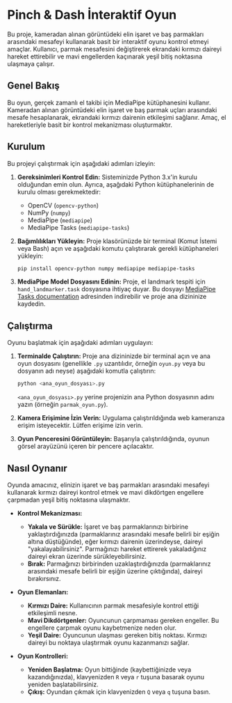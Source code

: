 # Pinch & Dash İnteraktif Oyun

Bu proje, kameradan alınan görüntüdeki elin işaret ve baş parmakları arasındaki mesafeyi kullanarak basit bir interaktif oyunu kontrol etmeyi amaçlar. Kullanıcı, parmak mesafesini değiştirerek ekrandaki kırmızı daireyi hareket ettirebilir ve mavi engellerden kaçınarak yeşil bitiş noktasına ulaşmaya çalışır.

## Genel Bakış

Bu oyun, gerçek zamanlı el takibi için MediaPipe kütüphanesini kullanır. Kameradan alınan görüntüdeki elin işaret ve baş parmak uçları arasındaki mesafe hesaplanarak, ekrandaki kırmızı dairenin etkileşimi sağlanır. Amaç, el hareketleriyle basit bir kontrol mekanizması oluşturmaktır.

## Kurulum

Bu projeyi çalıştırmak için aşağıdaki adımları izleyin:

1.  **Gereksinimleri Kontrol Edin:** Sisteminizde Python 3.x'in kurulu olduğundan emin olun. Ayrıca, aşağıdaki Python kütüphanelerinin de kurulu olması gerekmektedir:
    -   OpenCV (`opencv-python`)
    -   NumPy (`numpy`)
    -   MediaPipe (`mediapipe`)
    -   MediaPipe Tasks (`mediapipe-tasks`)

2.  **Bağımlılıkları Yükleyin:** Proje klasörünüzde bir terminal (Komut İstemi veya Bash) açın ve aşağıdaki komutu çalıştırarak gerekli kütüphaneleri yükleyin:

    ```bash
    pip install opencv-python numpy mediapipe mediapipe-tasks
    ```

3.  **MediaPipe Model Dosyasını Edinin:** Proje, el landmark tespiti için `hand_landmarker.task` dosyasına ihtiyaç duyar. Bu dosyayı [MediaPipe Tasks documentation](https://developers.google.com/mediapipe/solutions/vision/hand_landmarker#models) adresinden indirebilir ve proje ana dizininize kaydedin.

## Çalıştırma

Oyunu başlatmak için aşağıdaki adımları uygulayın:

1.  **Terminalde Çalıştırın:** Proje ana dizininizde bir terminal açın ve ana oyun dosyasını (genellikle `.py` uzantılıdır, örneğin `oyun.py` veya bu dosyanın adı neyse) aşağıdaki komutla çalıştırın:

    ```bash
    python <ana_oyun_dosyası>.py
    ```

    `<ana_oyun_dosyası>.py` yerine projenizin ana Python dosyasının adını yazın (örneğin `parmak_oyun.py`).

2.  **Kamera Erişimine İzin Verin:** Uygulama çalıştırıldığında web kameranıza erişim isteyecektir. Lütfen erişime izin verin.

3.  **Oyun Penceresini Görüntüleyin:** Başarıyla çalıştırıldığında, oyunun görsel arayüzünü içeren bir pencere açılacaktır.

## Nasıl Oynanır

Oyunda amacınız, elinizin işaret ve baş parmakları arasındaki mesafeyi kullanarak kırmızı daireyi kontrol etmek ve mavi dikdörtgen engellere çarpmadan yeşil bitiş noktasına ulaşmaktır.

-   **Kontrol Mekanizması:**
    -   **Yakala ve Sürükle:** İşaret ve baş parmaklarınızı birbirine yaklaştırdığınızda (parmaklarınız arasındaki mesafe belirli bir eşiğin altına düştüğünde), eğer kırmızı dairenin üzerindeyse, daireyi "yakalayabilirsiniz". Parmağınızı hareket ettirerek yakaladığınız daireyi ekran üzerinde sürükleyebilirsiniz.
    -   **Bırak:** Parmağınızı birbirinden uzaklaştırdığınızda (parmaklarınız arasındaki mesafe belirli bir eşiğin üzerine çıktığında), daireyi bırakırsınız.

-   **Oyun Elemanları:**
    -   **Kırmızı Daire:** Kullanıcının parmak mesafesiyle kontrol ettiği etkileşimli nesne.
    -   **Mavi Dikdörtgenler:** Oyuncunun çarpmaması gereken engeller. Bu engellere çarpmak oyunu kaybetmenize neden olur.
    -   **Yeşil Daire:** Oyuncunun ulaşması gereken bitiş noktası. Kırmızı daireyi bu noktaya ulaştırmak oyunu kazanmanızı sağlar.

-   **Oyun Kontrolleri:**
    -   **Yeniden Başlatma:** Oyun bittiğinde (kaybettiğinizde veya kazandığınızda), klavyenizden `R` veya `r` tuşuna basarak oyunu yeniden başlatabilirsiniz.
    -   **Çıkış:** Oyundan çıkmak için klavyenizden `Q` veya `q` tuşuna basın.


